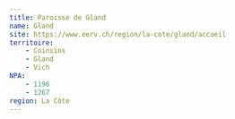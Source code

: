 ```yaml
---
title: Paroisse de Gland
name: Gland
site: https://www.eerv.ch/region/la-cote/gland/accueil
territoire:
    - Coinsins
    - Gland
    - Vich
NPA:
    - 1196
    - 1267
region: La Côte
---
```

